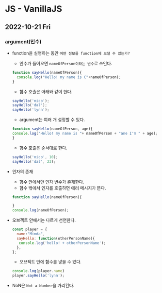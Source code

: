 # JS - VanillaJS
## 2022-10-21 Fri

### argument(인수)

* function을 실행하는 동안 `어떤 정보를 function에 보낼 수 있는가?`
  - 인수가 들어오면 `nameOfPerson이라는 변수`로 쓰인다.

  ```javascript
  function sayHello(nameOfPerson){ 
    console.log("Hello! my name is C"+nameOfPerson);
  }
  ```
  - 함수 호출은 아래와 같이 한다.
  ```javascript
  sayHello('nico');
  sayHello('dal');
  sayHello('lynn');
  ```
  - argument는 여러 개 설정할 수 있다.
  ```javascript
  function sayHello(nameOfPerson, age){
  console.log("Hello! my name is "+ nameOfPerson + "ane I'm " + age);
  }
  ```
  - 함수 호출은 순서대로 한다.
  ```javascript
  sayHello('nico', 10);
  sayHello('dal', 23);
  ```
* 인자의 존재
  - 함수 안에서만 인자 변수가 존재한다.
  - 함수 밖에서 인자를 호출하면 에러 메시지가 뜬다.
  ```javascript
  function sayHello(nameOfPerson){

  }
  console.log(nameOfPerson);
  ```

* 오브젝트 안에서는 다르게 선언한다.
  ```javascript
  const player = {
    name:"Minda",
    sayHello: function(otherPersonName){
     console.log('hello! + otherPersonName');
    },
  };
  ```
  - 오브젝트 안에 함수를 넣을 수 있다.
  ```javascript
  console.log(player.name)
  player.sayHello('lynn');
  ```

* NoN은 `Not a Number`을 가리킨다.